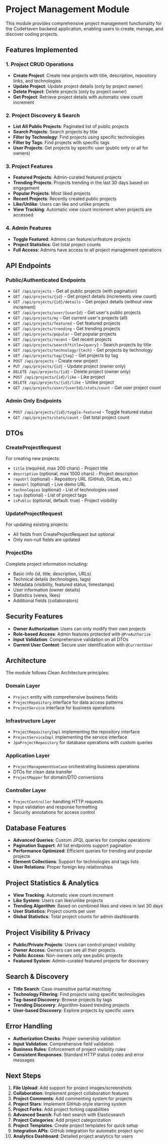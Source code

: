 # Project Management Module

This module provides comprehensive project management functionality for the CodeHaven backend application, enabling users to create, manage, and discover coding projects.

## Features Implemented

### 1. Project CRUD Operations
- **Create Project**: Create new projects with title, description, repository links, and technologies
- **Update Project**: Update project details (only by project owner)
- **Delete Project**: Delete projects (only by project owner)
- **Get Project**: Retrieve project details with automatic view count increment

### 2. Project Discovery & Search
- **List All Public Projects**: Paginated list of public projects
- **Search Projects**: Search projects by title
- **Filter by Technology**: Find projects using specific technologies
- **Filter by Tags**: Find projects with specific tags
- **User Projects**: Get projects by specific user (public only or all for owners)

### 3. Project Features
- **Featured Projects**: Admin-curated featured projects
- **Trending Projects**: Projects trending in the last 30 days based on engagement
- **Popular Projects**: Most liked projects
- **Recent Projects**: Recently created public projects
- **Like/Unlike**: Users can like and unlike projects
- **View Tracking**: Automatic view count increment when projects are accessed

### 4. Admin Features
- **Toggle Featured**: Admins can feature/unfeature projects
- **Project Statistics**: Get total project counts
- **Full Access**: Admins have access to all project management operations

## API Endpoints

### Public/Authenticated Endpoints
- `GET /api/projects` - Get all public projects (with pagination)
- `GET /api/projects/{id}` - Get project details (increments view count)
- `GET /api/projects/{id}/details` - Get project details (without view increment)
- `GET /api/projects/user/{userId}` - Get user's public projects
- `GET /api/projects/my` - Get current user's projects (all)
- `GET /api/projects/featured` - Get featured projects
- `GET /api/projects/trending` - Get trending projects
- `GET /api/projects/popular` - Get popular projects
- `GET /api/projects/recent` - Get recent projects
- `GET /api/projects/search?title={query}` - Search projects by title
- `GET /api/projects/technology/{tech}` - Get projects by technology
- `GET /api/projects/tag/{tag}` - Get projects by tag
- `POST /api/projects` - Create new project
- `PUT /api/projects/{id}` - Update project (owner only)
- `DELETE /api/projects/{id}` - Delete project (owner only)
- `POST /api/projects/{id}/like` - Like project
- `DELETE /api/projects/{id}/like` - Unlike project
- `GET /api/projects/user/{userId}/stats/count` - Get user project count

### Admin Only Endpoints
- `POST /api/projects/{id}/toggle-featured` - Toggle featured status
- `GET /api/projects/stats/count` - Get total project count

## DTOs

### CreateProjectRequest
For creating new projects:
- `title` (required, max 200 chars) - Project title
- `description` (optional, max 1000 chars) - Project description
- `repoUrl` (optional) - Repository URL (GitHub, GitLab, etc.)
- `demoUrl` (optional) - Live demo URL
- `technologies` (optional) - List of technologies used
- `tags` (optional) - List of project tags
- `isPublic` (optional, default: true) - Project visibility

### UpdateProjectRequest
For updating existing projects:
- All fields from CreateProjectRequest but optional
- Only non-null fields are updated

### ProjectDto
Complete project information including:
- Basic info (id, title, description, URLs)
- Technical details (technologies, tags)
- Metadata (visibility, featured status, timestamps)
- User information (owner details)
- Statistics (views, likes)
- Additional fields (collaborators)

## Security Features

- **Owner Authorization**: Users can only modify their own projects
- **Role-based Access**: Admin features protected with `@PreAuthorize`
- **Input Validation**: Comprehensive validation on all DTOs
- **Current User Context**: Secure user identification with `@CurrentUser`

## Architecture

The module follows Clean Architecture principles:

### Domain Layer
- `Project` entity with comprehensive business fields
- `ProjectRepository` interface for data access patterns
- `ProjectService` interface for business operations

### Infrastructure Layer
- `ProjectRepositoryImpl` implementing the repository interface
- `ProjectServiceImpl` implementing the service interface
- `JpaProjectRepository` for database operations with custom queries

### Application Layer
- `ProjectManagementUseCase` orchestrating business operations
- DTOs for clean data transfer
- `ProjectMapper` for domain/DTO conversions

### Controller Layer
- `ProjectController` handling HTTP requests
- Input validation and response formatting
- Security annotations for access control

## Database Features

- **Advanced Queries**: Custom JPQL queries for complex operations
- **Pagination Support**: All list endpoints support pagination
- **Performance Optimized**: Efficient queries for trending and popular projects
- **Element Collections**: Support for technologies and tags lists
- **User Relations**: Proper foreign key relationships

## Project Statistics & Analytics

- **View Tracking**: Automatic view count increment
- **Like System**: Users can like/unlike projects
- **Trending Algorithm**: Based on combined likes and views in last 30 days
- **User Statistics**: Project counts per user
- **Global Statistics**: Total project counts for admin dashboards

## Project Visibility & Privacy

- **Public/Private Projects**: Users can control project visibility
- **Owner Access**: Owners can see all their projects
- **Public Access**: Non-owners only see public projects
- **Featured System**: Admin-curated featured projects for discovery

## Search & Discovery

- **Title Search**: Case-insensitive partial matching
- **Technology Filtering**: Find projects using specific technologies
- **Tag-based Discovery**: Browse projects by tags
- **Trending Discovery**: Algorithm-based trending projects
- **User-based Discovery**: Explore projects by specific users

## Error Handling

- **Authorization Checks**: Proper ownership validation
- **Input Validation**: Comprehensive field validation
- **Business Rules**: Enforcement of project visibility rules
- **Consistent Responses**: Standard HTTP status codes and error messages

## Next Steps

1. **File Upload**: Add support for project images/screenshots
2. **Collaboration**: Implement project collaboration features
3. **Project Comments**: Add commenting system for projects
4. **Project Stars**: Implement GitHub-style starring system
5. **Project Forks**: Add project forking capabilities
6. **Advanced Search**: Full-text search with Elasticsearch
7. **Project Categories**: Add project categorization
8. **Project Templates**: Create project templates for quick setup
9. **Integration APIs**: GitHub integration for automatic project sync
10. **Analytics Dashboard**: Detailed project analytics for users
